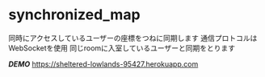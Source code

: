 # synchronized_map
同時にアクセスしているユーザーの座標をつねに同期します
通信プロトコルはWebSocketを使用
同じroomに入室しているユーザーと同期をとります

***DEMO***
https://sheltered-lowlands-95427.herokuapp.com
